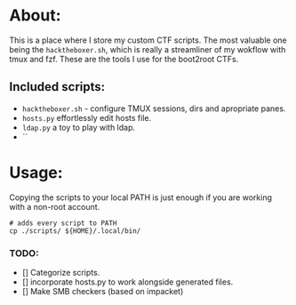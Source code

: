 # About:
This is a place where I store my custom CTF scripts. The most valuable one being the `hacktheboxer.sh`, which is really a streamliner of my wokflow with tmux and fzf. These are the tools I use for the boot2root CTFs.

## Included scripts:
- `hacktheboxer.sh` - configure TMUX sessions, dirs and apropriate panes.
- `hosts.py` effortlessly edit hosts file.
- `ldap.py` a toy to play with ldap.
- ``


# Usage:
Copying the scripts to your local PATH is just enough if you are working with a non-root account.
```
# adds every script to PATH
cp ./scripts/ ${HOME}/.local/bin/
```

### TODO:
- [] Categorize scripts.
- [] incorporate hosts.py to work alongside generated files.
- [] Make SMB checkers (based on impacket)
